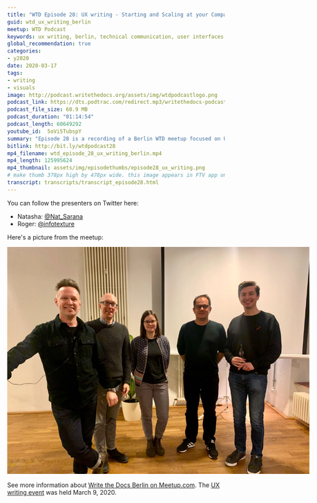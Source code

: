 ```yaml
---
title: "WTD Episode 28: UX writing - Starting and Scaling at your Company, Berlin WTD meetup"
guid: wtd_ux_writing_berlin
meetup: WTD Podcast
keywords: ux writing, berlin, technical communication, user interfaces
global_recommendation: true
categories:
- y2020
date: 2020-03-17
tags:
- writing
- visuals
image: http://podcast.writethedocs.org/assets/img/wtdpodcastlogo.png
podcast_link: https://dts.podtrac.com/redirect.mp3/writethedocs-podcast.s3-us-west-2.amazonaws.com/wtd_episode_28_ux_writing_berlin.mp3
podcast_file_size: 60.9 MB
podcast_duration: "01:14:54"
podcast_length: 60649292
youtube_id:  5oVi5TubspY
summary: "Episode 28 is a recording of a Berlin WTD meetup focused on UX writing processes, live streamed on March 9, 2020 at the Humanitec in Berlin. The meetup featured two speakers. Natasha Sarana, UX Writer at FlixMobility, talks about her company's attempts to include UX Writing in their research routine. She shares the main challenges they faced so far and how they deal with them. The second speaker, Roger Sheen, information architect and freelance UX Writer,  talks about how the UI copy process at Wire evolved as the product matured. He covers gathering and aligning copy from source code, moving it to dedicated strings files to facilitate version control and localization, and setting up collaboration workflows with developers and external partners."
bitlink: http://bit.ly/wtdpodcast28
mp4_filename: wtd_episode_28_ux_writing_berlin.mp4
mp4_length: 125995624
mp4_thumbnail: assets/img/episodethumbs/episode28_ux_writing.png
# make thumb 378px high by 478px wide. this image appears in FTV app only
transcript: transcripts/transcript_episode28.html
---
```


You can follow the presenters on Twitter here:
* Natasha: [@Nat_Sarana](https://twitter.com/Nat_Sarana)
* Roger: [@infotexture](https://twitter.com/infotexture)

Here's a picture from the meetup:

<a href="https://twitter.com/humanitec_com/status/1237712702786670592"><img src="/assets/img/meetups/berlinux.jpeg" style="max-width: 700px" /></a>

See more information about [Write the Docs Berlin on Meetup.com](https://www.meetup.com/Write-The-Docs-Berlin/). The [UX writing event](https://www.meetup.com/Write-The-Docs-Berlin/events/268683447/) was held March 9, 2020.
